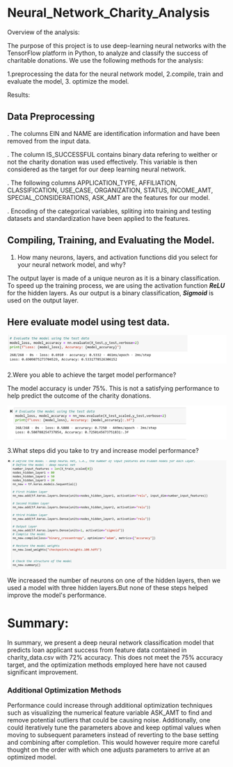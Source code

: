 # Neural_Network_Charity_Analysis
Overview of the analysis:

The purpose of this project is to use deep-learning neural networks with the TensorFlow platform in Python, to analyze and classify the success of charitable donations.
We use the following methods for the analysis:

1.preprocessing the data for the neural network model,
2.compile, train and evaluate the model,
3. optimize the model.

Results:
## Data Preprocessing

. The columns EIN and NAME are identification information and have been removed from the input data.

. The column IS_SUCCESSFUL contains binary data refering to weither or not the charity donation was used effectively. This variable is then considered as the target for our deep learning neural network.

. The following columns APPLICATION_TYPE, AFFILIATION, CLASSIFICATION, USE_CASE, ORGANIZATION, STATUS, INCOME_AMT, SPECIAL_CONSIDERATIONS, ASK_AMT are the features for our model.

. Encoding of the categorical variables, spliting into training and testing datasets and standardization have been applied to the features.

## Compiling, Training, and Evaluating the Model.

1. How many neurons, layers, and activation functions did you select for your neural network model, and why?

The output layer is made of a unique neuron as it is a binary classification.
To speed up the training process, we are using the activation function ***ReLU*** for the hidden layers. As our output is a binary classification, ***Sigmoid*** is used on the output layer.

## Here evaluate model using test data.

![Evaluate_mode-1)](/Resources/Evaluate_mode-1.png)

2.Were you able to achieve the target model performance?

The model accuracy is under 75%. This is not a satisfying performance to help predict the outcome of the charity donations.

![Testing_Data)](/Resources/Testing_Data.png)

3.What steps did you take to try and increase model performance?

![Hidden_layer)](/Resources/Hidden_layer.png)

We increased the number of neurons on one of the hidden layers, then we used a model with three hidden layers.But none of these steps helped improve the model's performance.

# Summary:

In summary, we present a deep neural network classification model that predicts loan applicant success from feature data contained in charity_data.csv with 72% accuracy. This does not meet the 75% accuracy target, and the optimization methods employed here have not caused significant improvement.

### Additional Optimization Methods
Performance could increase through additional optimization techniques such as visualizing the numerical feature variable ASK_AMT to find and remove potential outliers that could be causing noise. Additionally, one could iteratively tune the parameters above and keep optimal values when moving to subsequent parameters instead of reverting to the base setting and combining after completion. This would however require more careful thought on the order with which one adjusts parameters to arrive at an optimized model.